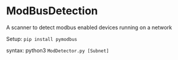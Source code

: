 # ModBusDetection
A scanner to detect modbus enabled devices running on a network

Setup:
```pip install pymodbus```

syntax:
python3 ```ModDetector.py [Subnet]```
